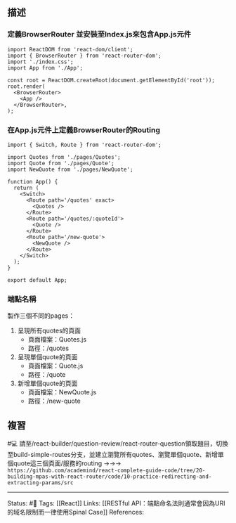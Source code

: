 
## 描述


###  定義BrowserRouter 並安裝至Index.js來包含App.js元件
```
import ReactDOM from 'react-dom/client';
import { BrowserRouter } from 'react-router-dom';
import './index.css';
import App from './App';

const root = ReactDOM.createRoot(document.getElementById('root'));
root.render(
  <BrowserRouter>
    <App />
  </BrowserRouter>,
);

```

### 在App.js元件上定義BrowserRouter的Routing

```
import { Switch, Route } from 'react-router-dom';

import Quotes from './pages/Quotes';
import Quote from './pages/Quote';
import NewQuote from './pages/NewQuote';

function App() {
  return (
    <Switch>
      <Route path='/quotes' exact>
        <Quotes />
      </Route>
      <Route path='/quotes/:quoteId'>
        <Quote />
      </Route>
      <Route path='/new-quote'>
        <NewQuote />
      </Route>
    </Switch>
  );
}

export default App;
```


### 端點名稱

製作三個不同的pages：
1. 呈現所有quotes的頁面 
	- 頁面檔案：Quotes.js
	- 路徑：/quotes
2. 呈現單個quote的頁面 
	- 頁面檔案：Quote.js
	- 路徑：/quote
3. 新增單個quote的頁面 
	- 頁面檔案：NewQuote.js
	- 路徑：/new-quote

## 複習

#💻 請至/react-builder/question-review/react-router-question領取題目，切換至build-simple-routes分支，並建立瀏覽所有quotes、瀏覽單個quote、新增單個quote這三個頁面/服務的routing ->->-> `https://github.com/academind/react-complete-guide-code/tree/20-building-mpas-with-react-router/code/10-practice-redirecting-and-extracting-params/src`


---
Status: #🌱 
Tags:
[[React]]
Links:
[[RESTful API：端點命名法則通常會因為URI的域名限制而一律使用Spinal Case]]
References: